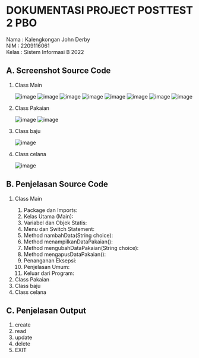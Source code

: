 <h1>DOKUMENTASI PROJECT POSTTEST 2 PBO</h1>

<P>Nama : Kalengkongan John Derby<br>NIM : 2209116061 <br>Kelas : Sistem Informasi B 2022</P>

<h2>A. Screenshot Source Code</h2>

<ol>
  <li>Class Main</li>

  ![image](https://github.com/iooo25/pbo-post-test-2/assets/128172248/1a3a7d25-27b5-4b41-8fab-a5c83f2e73f6)
  ![image](https://github.com/iooo25/pbo-post-test-2/assets/128172248/c87e17a7-aa1d-41e0-8c74-f441f45da4bf)
  ![image](https://github.com/iooo25/pbo-post-test-2/assets/128172248/9a1afc89-da1b-48ff-b62c-f3a171dbf139)
  ![image](https://github.com/iooo25/pbo-post-test-2/assets/128172248/f999bb8f-92b6-4588-8a81-6afece12b3f6)
  ![image](https://github.com/iooo25/pbo-post-test-2/assets/128172248/7c31e801-8ffd-423b-8a71-0f2773955b73)
  ![image](https://github.com/iooo25/pbo-post-test-2/assets/128172248/d8a84027-4b3e-4be0-934e-86eab33dc61f)
  ![image](https://github.com/iooo25/pbo-post-test-2/assets/128172248/52d63486-54aa-49f8-bd20-bc19ccb43d48)
  ![image](https://github.com/iooo25/pbo-post-test-2/assets/128172248/a9eaf212-6a6e-4706-b798-9bdd34691cb6)
  <li>Class Pakaian</li>

  ![image](https://github.com/iooo25/pbo-post-test-2/assets/128172248/a6577e97-13df-4ab3-bb8d-f4011be31686)
  ![image](https://github.com/iooo25/pbo-post-test-2/assets/128172248/f5eb9ccd-fa69-492d-8f00-a66f314f765c)
  <li>Class baju</li>

  ![image](https://github.com/iooo25/pbo-post-test-2/assets/128172248/4212e8f2-5ed1-45b3-b10f-07803b6c9977)
  <li>Class celana</li>

  ![image](https://github.com/iooo25/pbo-post-test-2/assets/128172248/1dd4d720-593d-4beb-ac51-b5140a22766b)
</ol>

<h2>B. Penjelasan Source Code</h2>

<ol>
  <li>Class Main</li>
  <ol>
    <li>Package dan Imports:</li>
    <li>Kelas Utama (Main):</li>
    <li>Variabel dan Objek Statis:</li>
    <li>Menu dan Switch Statement:</li>
    <li>Method nambahData(String choice):</li>
    <li>Method menampilkanDataPakaian():</li>
    <li>Method mengubahDataPakaian(String choice):</li>
    <li>Method mengapusDataPakaian():</li>
    <li>Penanganan Eksepsi:</li>
    <li>Penjelasan Umum:</li>
    <li>Keluar dari Program:</li>
  </ol>
  <li>Class Pakaian</li>
  <li>Class baju</li>
  <li>Class celana</li>
</ol>

<h2>C. Penjelasan Output</h2>
<ol>
  <li>create</li>
  <li>read</li>
  <li>update</li>
  <li>delete</li>
  <li>EXIT</li>
</ol>

